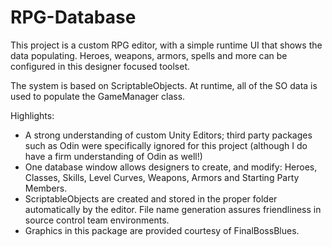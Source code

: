 # RPG-Database
This project is a custom RPG editor, with a simple runtime UI that shows the data populating. Heroes, weapons, armors, spells and more can be configured in this designer focused toolset.

The system is based on ScriptableObjects. At runtime, all of the SO data is used to populate the GameManager class.

Highlights:

* A strong understanding of custom Unity Editors; third party packages such as Odin were specifically ignored for this project (although I do have a firm understanding of Odin as well!)
* One database window allows designers to create, and modify: Heroes, Classes, Skills, Level Curves, Weapons, Armors and Starting Party Members.
* ScriptableObjects are created and stored in the proper folder automatically by the editor. File name generation assures friendliness in source control team environments.
* Graphics in this package are provided courtesy of FinalBossBlues.
